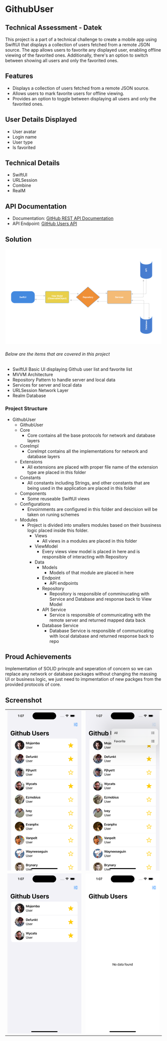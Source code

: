 # GithubUser
## Technical Assessment - Datek
This project is a part of a technical challenge to create a mobile app using SwiftUI that displays a collection of users fetched from a remote JSON source. The app allows users to favorite any displayed user, enabling offline viewing of the favorited ones. Additionally, there's an option to switch between showing all users and only the favorited ones.

## Features

- Displays a collection of users fetched from a remote JSON source.
- Allows users to mark favorite users for offline viewing.
- Provides an option to toggle between displaying all users and only the favorited ones.

## User Details Displayed

- User avatar
- Login name
- User type
- Is favorited

## Technical Details

- SwiftUI 
- URLSession
- Combine
- RealM

## API Documentation

- Documentation: [GitHub REST API Documentation](https://docs.github.com/en/rest/users?apiVersion=2022-11-28)
- API Endpoint: [GitHub Users API](https://api.github.com/users)

## Solution

![Alt text](/Screenshots/architecture.PNG?raw=true "Screenshot 1")
###### Below are the items that are covered in this project
- SwiftUI Basic UI displaying Github user list and favorite list
- MVVM Architecture 
- Repository Pattern to handle server and local data
- Services for server and local data
- URLSession Network Layer
- Realm Database

### Project Structure
- GithubUser 
  - GithubUser
  - Core
    - Core contains all the base protocols for network and database layers
  - CoreImpl
    - CoreImpt contains all the implementations for network and database layers
  - Extensions
    - All extensions are placed with proper file name of the extension type are placed in this folder
  - Constants
    - All constants including Strings, and other constants that are being used in the application are placed in this folder
  - Components
    - Some reuseable SwiftUI views
  - Configurations
    - Envoirnments are configured in this folder and descision will be taken on runing schemes
  - Modules
    - Project is divided into smallers modules based on their bussiness logic placed inside this folder.
      - Views
        - All views in a modules are placed in this folder
      - ViewModel
        - Every views view model is placed in here and is responsible of interacting with Repository
      - Data
        - Models
          - Models of that module are placed in here   
        - Endpoint
          - API endpoints   
        - Repository
          - Repository is responsible of comminucating with Service and Database and response back to View Model
        - API Service
          - Service is responsible of communicating with the remote server and returned mapped data back
        - Database Service
          - Database Service is responsible of communicating with local database and returned response back to repo  
## Proud Achievements
  Implementation of SOLID princple and seperation of concern so we can replace any network or database packages without changing the massing UI or business logic, we just need to impmentation of new packges from the provided protocols of core.
## Screenshot
|   |   |
|--------|-----|
|![Alt text](Screenshots/1.png?raw=true "Screenshot 1") | ![Alt text](/Screenshots/2.png?raw=true "Screenshot 2") |
|![Alt text](/Screenshots/3.png?raw=true "Screenshot 3") | ![Alt text](/Screenshots/4.png?raw=true "Screenshot 4") |
